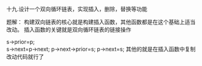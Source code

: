 
十九.设计一个双向循环链表，实现插入，删除，替换等功能


题解：
构建双向链表的核心就是构建插入函数，其他函数都是在这个基础上适当改动。
插入函数的关键就是双向循环链表的链接操作

  s->prior=p;                        
	s->next=p->next;
	p->next->prior=s;
	p->next=s;
其他的就是在插入函数中复制改动代码就行了

